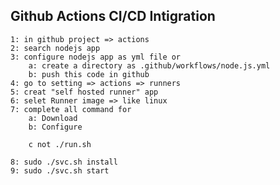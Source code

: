 ## Github Actions CI/CD Intigration 

    1: in github project => actions
    2: search nodejs app
    3: configure nodejs app as yml file or
        a: create a directory as .github/workflows/node.js.yml
        b: push this code in github
    4: go to setting => actions => runners
    5: creat "self hosted runner" app
    6: selet Runner image => like linux
    7: complete all command for 
        a: Download
        b: Configure

        c not ./run.sh
        
    8: sudo ./svc.sh install
    9: sudo ./svc.sh start